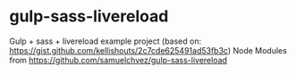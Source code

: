 # gulp-sass-livereload
Gulp + sass + livereload example project (based on: https://gist.github.com/kellishouts/2c7cde625491ad53fb3c)
Node Modules from https://github.com/samuelchvez/gulp-sass-livereload
